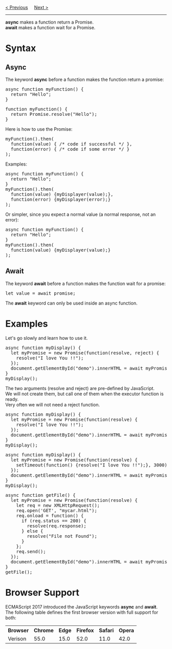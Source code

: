 <a href="/JS/Async/Promises.md">&lt; Previous</a>
&nbsp;&nbsp;&nbsp;
<a href="/JS/APIs/Introduction.md">Next &gt;</a>
<hr>
<b>async</b> makes a function return a Promise.
<br>
<b>await</b> makes a function wait for a Promise.
<h1>Syntax</h1>
<h2>Async</h2>
The keyword <b>async</b> before a function makes the function return a promise:
<pre>
async function myFunction() {
  return "Hello";
}
</pre>
<pre>
function myFunction() {
  return Promise.resolve("Hello");
}
</pre>
Here is how to use the Promise:
<pre>
myFunction().then(
  function(value) { /* code if successful */ },
  function(error) { /* code if some error */ }
);
</pre>
Examples:
<pre>
async function myFunction() {
  return "Hello";
}
myFunction().then(
  function(value) {myDisplayer(value);},
  function(error) {myDisplayer(error);}
);
</pre>
Or simpler, since you expect a normal value (a normal response, not an error):
<pre>
async function myFunction() {
  return "Hello";
}
myFunction().then(
  function(value) {myDisplayer(value);}
);
</pre>
<h2>Await</h2>
The keyword <b>await</b> before a function makes the function wait for a promise:
<pre>let value = await promise;</pre>
The <b>await</b> keyword can only be used inside an async function.
<h1>Examples</h1>
Let's go slowly and learn how to use it.
<pre>
async function myDisplay() {
  let myPromise = new Promise(function(resolve, reject) {
    resolve("I love You !!");
  });
  document.getElementById("demo").innerHTML = await myPromise;
}
myDisplay();
</pre>
The two arguments (resolve and reject) are pre-defined by JavaScript.
<br>
We will not create them, but call one of them when the executor function is ready.
<br>
Very often we will not need a reject function.
<pre>
async function myDisplay() {
  let myPromise = new Promise(function(resolve) {
    resolve("I love You !!");
  });
  document.getElementById("demo").innerHTML = await myPromise;
}
myDisplay();
</pre>
<pre>
async function myDisplay() {
  let myPromise = new Promise(function(resolve) {
    setTimeout(function() {resolve("I love You !!");}, 3000);
  });
  document.getElementById("demo").innerHTML = await myPromise;
}
myDisplay();
</pre>
<pre>
async function getFile() {
  let myPromise = new Promise(function(resolve) {
    let req = new XMLHttpRequest();
    req.open('GET', "mycar.html");
    req.onload = function() {
      if (req.status == 200) {
        resolve(req.response);
      } else {
        resolve("File not Found");
      }
    };
    req.send();
  });
  document.getElementById("demo").innerHTML = await myPromise;
}
getFile();
</pre>
<h1>Browser Support</h1>
ECMAScript 2017 introduced the JavaScript keywords <b>async</b> and <b>await</b>.
<br>
The following table defines the first browser version with full support for both:
<table class="ws-table-all notranslate">
  <tr>
    <th>Browser</th>
    <th>Chrome</th>
    <th>Edge</th>
    <th>Firefox</th>
    <th>Safari</th>
    <th>Opera</th>
  </tr>
  <tr>
    <td>Verison</td>
    <td>55.0</td>
    <td>15.0</td>
    <td>52.0</td>
    <td>11.0</td>
    <td>42.0</td>
  </tr>
</table>
